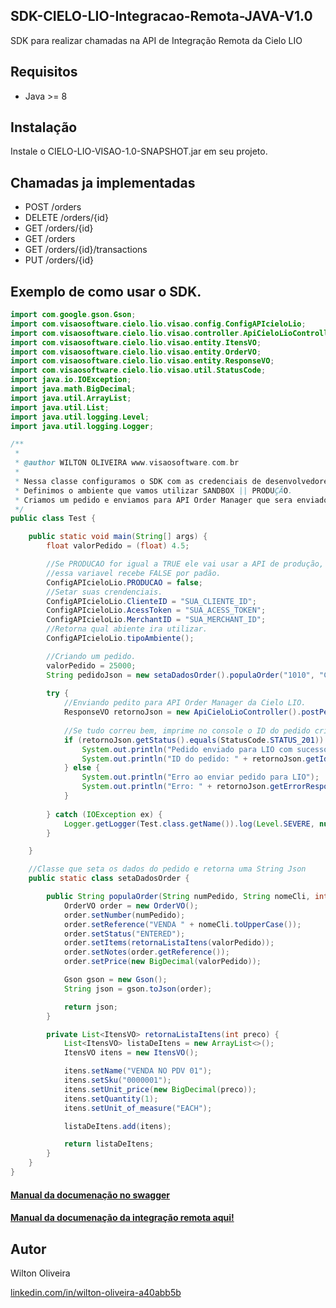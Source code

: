 ## SDK-CIELO-LIO-Integracao-Remota-JAVA-V1.0
SDK para realizar chamadas na API de Integração Remota da Cielo LIO

## Requisitos                                     
- Java >= 8  
## Instalação
Instale o CIELO-LIO-VISAO-1.0-SNAPSHOT.jar em seu projeto.
## Chamadas ja implementadas
- POST /orders                                                                                                         
- DELETE /orders/{id}                                                                                                                     
- GET /orders/{id}                                                                                                                               
- GET /orders
- GET /orders/{id}/transactions
- PUT /orders/{id}

## Exemplo de como usar o SDK.

```java
import com.google.gson.Gson;
import com.visaosoftware.cielo.lio.visao.config.ConfigAPIcieloLio;
import com.visaosoftware.cielo.lio.visao.controller.ApiCieloLioController;
import com.visaosoftware.cielo.lio.visao.entity.ItensVO;
import com.visaosoftware.cielo.lio.visao.entity.OrderVO;
import com.visaosoftware.cielo.lio.visao.entity.ResponseVO;
import com.visaosoftware.cielo.lio.visao.util.StatusCode;
import java.io.IOException;
import java.math.BigDecimal;
import java.util.ArrayList;
import java.util.List;
import java.util.logging.Level;
import java.util.logging.Logger;

/**
 *
 * @author WILTON OLIVEIRA www.visaosoftware.com.br
 * 
 * Nessa classe configuramos o SDK com as credenciais de desenvolvedores criadas na Cielo (http://desenvolvedores.cielo.com.br/)
 * Definimos o ambiente que vamos utilizar SANDBOX || PRODUÇÃO.
 * Criamos um pedido e enviamos para API Order Manager que sera enviado para o terminal da LIO.
 */
public class Test {

    public static void main(String[] args) {
        float valorPedido = (float) 4.5;

        //Se PRODUCAO for igual a TRUE ele vai usar a API de produção, por padrão
        //essa variavel recebe FALSE por padão.
        ConfigAPIcieloLio.PRODUCAO = false;
        //Setar suas crendenciais.
        ConfigAPIcieloLio.ClienteID = "SUA_CLIENTE_ID";
        ConfigAPIcieloLio.AcessToken = "SUA_ACESS_TOKEN";
        ConfigAPIcieloLio.MerchantID = "SUA_MERCHANT_ID";
        //Retorna qual abiente ira utilizar.
        ConfigAPIcieloLio.tipoAmbiente();

        //Criando um pedido.
        valorPedido = 25000;
        String pedidoJson = new setaDadosOrder().populaOrder("1010", "CONSUMIDOR", (int) valorPedido);
        
        try {
            //Enviando pedito para API Order Manager da Cielo LIO.
            ResponseVO retornoJson = new ApiCieloLioController().postPedido(pedidoJson);
            
            //Se tudo correu bem, imprime no console o ID do pedido criado.
            if (retornoJson.getStatus().equals(StatusCode.STATUS_201)) {
                System.out.println("Pedido enviado para LIO com sucesso!");
                System.out.println("ID do pedido: " + retornoJson.getId());
            } else {
                System.out.println("Erro ao enviar pedido para LIO");
                System.out.println("Erro: " + retornoJson.getErrorResponse().getCode() + " " + retornoJson.getErrorResponse().getDetail());
            }
            
        } catch (IOException ex) {
            Logger.getLogger(Test.class.getName()).log(Level.SEVERE, null, ex);
        }

    }

    //Classe que seta os dados do pedido e retorna uma String Json
    public static class setaDadosOrder {

        public String populaOrder(String numPedido, String nomeCli, int valorPedido) {
            OrderVO order = new OrderVO();
            order.setNumber(numPedido);
            order.setReference("VENDA " + nomeCli.toUpperCase());
            order.setStatus("ENTERED");
            order.setItems(retornaListaItens(valorPedido));
            order.setNotes(order.getReference());
            order.setPrice(new BigDecimal(valorPedido));

            Gson gson = new Gson();
            String json = gson.toJson(order);

            return json;
        }

        private List<ItensVO> retornaListaItens(int preco) {
            List<ItensVO> listaDeItens = new ArrayList<>();
            ItensVO itens = new ItensVO();

            itens.setName("VENDA NO PDV 01");
            itens.setSku("0000001");
            itens.setUnit_price(new BigDecimal(preco));
            itens.setQuantity(1);
            itens.setUnit_of_measure("EACH");

            listaDeItens.add(itens);

            return listaDeItens;
        }
    }
}
```

#### [Manual da documenação no swagger](https://desenvolvedores.cielo.com.br/api-portal/pt-br/swagger/cielo-lio-order-manager-integrao-remota/1.0.0#/)

#### [Manual da documenação da integração remota aqui!](https://developercielo.github.io/manual/cielo-lio#integra%C3%A7%C3%A3o-remota)


## Autor

Wilton Oliveira

[linkedin.com/in/wilton-oliveira-a40abb5b](https://www.linkedin.com/in/wilton-oliveira-a40abb5b/)
